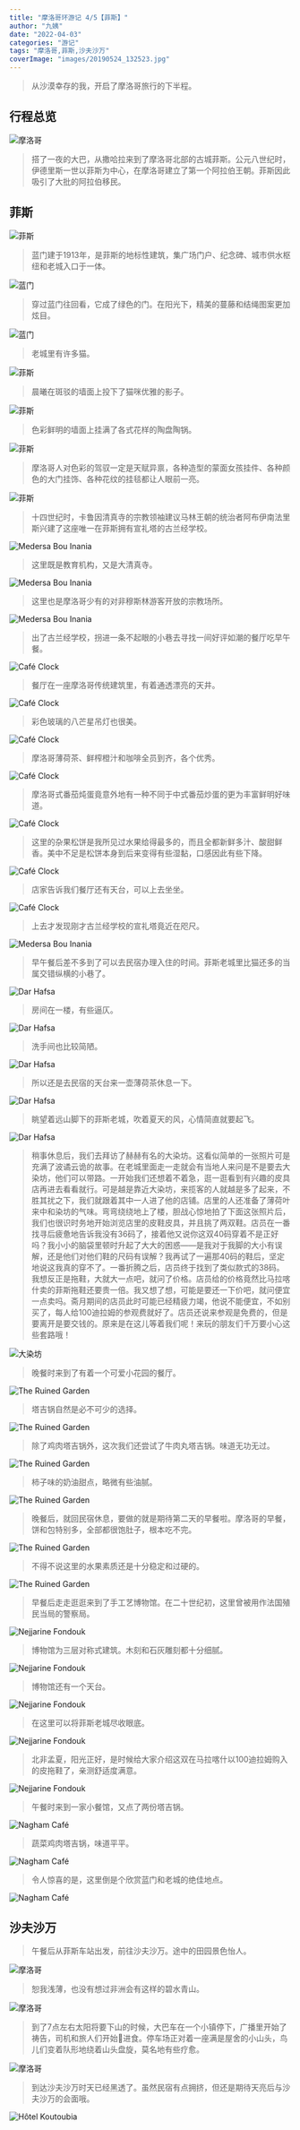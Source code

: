 ```yaml
---
title: "摩洛哥环游记 4/5【菲斯】"
author: "九姨"
date: "2022-04-03"
categories: "游记"
tags: "摩洛哥,菲斯,沙夫沙万"
coverImage: "images/20190524_132523.jpg"
---
```


>从沙漠幸存的我，开启了摩洛哥旅行的下半程。

## 行程总览

![摩洛哥](images/Screen-Shot-2019-07-27-at-16.46.03.png)

>搭了一夜的大巴，从撒哈拉来到了摩洛哥北部的古城菲斯。公元八世纪时，伊德里斯一世以菲斯为中心，在摩洛哥建立了第一个阿拉伯王朝。菲斯因此吸引了大批的阿拉伯移民。

## 菲斯

![菲斯](images/20190523_055131.jpg)

>蓝门建于1913年，是菲斯的地标性建筑，集广场门户、纪念碑、城市供水枢纽和老城入口于一体。

![蓝门](images/P1050524.jpg)

>穿过蓝门往回看，它成了绿色的门。在阳光下，精美的蔓藤和结绳图案更加炫目。

![蓝门](images/20190523_090057-e1567975746772.jpg)

>老城里有许多猫。

![菲斯](images/20190523_085747.jpg)

>晨曦在斑驳的墙面上投下了猫咪优雅的影子。

![菲斯](images/P1050525.jpg)

>色彩鲜明的墙面上挂满了各式花样的陶盘陶锅。

![菲斯](images/20190523_085447-e1567975770850.jpg)

>摩洛哥人对色彩的驾驭一定是天赋异禀，各种造型的蒙面女孩挂件、各种颜色的大门挂饰、各种花纹的挂毯都让人眼前一亮。

![菲斯](images/20190523_085557-e1567975785181.jpg)

>十四世纪时，卡鲁因清真寺的宗教领袖建议马林王朝的统治者阿布伊南法里斯兴建了这座唯一在菲斯拥有宣礼塔的古兰经学校。

![Medersa Bou Inania](images/P1050574.jpg)

>这里既是教育机构，又是大清真寺。

![Medersa Bou Inania](images/P1050575.jpg)

>这里也是摩洛哥少有的对非穆斯林游客开放的宗教场所。

![Medersa Bou Inania](images/P1050578.jpg)

>出了古兰经学校，拐进一条不起眼的小巷去寻找一间好评如潮的餐厅吃早午餐。

![Café Clock](images/P1050546.jpg)

>餐厅在一座摩洛哥传统建筑里，有着通透漂亮的天井。

![Café Clock](images/20190523_102704.jpg)

>彩色玻璃的八芒星吊灯也很美。

![Café Clock](images/20190523_155900.jpg)

>摩洛哥薄荷茶、鲜榨橙汁和咖啡全员到齐，各个优秀。

![Café Clock](images/20190523_103712.jpg)

>摩洛哥式番茄炖蛋竟意外地有一种不同于中式番茄炒蛋的更为丰富鲜明好味道。

![Café Clock](images/20190523_104017.jpg)

>这里的杂果松饼是我所见过水果给得最多的，而且全都新鲜多汁、酸甜鲜香。美中不足是松饼本身到后来变得有些湿黏，口感因此有些下降。

![Café Clock](images/20190523_104258.jpg)

>店家告诉我们餐厅还有天台，可以上去坐坐。

![Café Clock](images/20190523_110848.jpg)

>上去才发现刚才古兰经学校的宣礼塔竟近在咫尺。

![Medersa Bou Inania](images/20190523_105941-e1567975852491.jpg)

>早午餐后差不多到了可以去民宿办理入住的时间。菲斯老城里比猫还多的当属交错纵横的小巷了。

![Dar Hafsa](images/20190523_193244-e1567975825574.jpg)

>房间在一楼，有些逼仄。

![Dar Hafsa](images/20190523_131139.jpg)

>洗手间也比较简陋。

![Dar Hafsa](images/20190523_131151-e1567975878730.jpg)

>所以还是去民宿的天台来一壶薄荷茶休息一下。

![Dar Hafsa](images/20190523_200401.jpg)

>眺望着远山脚下的菲斯老城，吹着夏天的风，心情简直就要起飞。

![Dar Hafsa](images/20190523_203036.jpg)

>稍事休息后，我们去拜访了赫赫有名的大染坊。这看似简单的一张照片可是充满了波谲云诡的故事。在老城里面走一走就会有当地人来问是不是要去大染坊，他们可以带路。一开始我们还想着不着急，逛一逛看到有兴趣的皮具店再进去看看就行。可是越是靠近大染坊，来揽客的人就越是多了起来，不胜其扰之下，我们就跟着其中一人进了他的店铺。店里的人还准备了薄荷叶来中和染坊的气味。弯弯绕绕地上了楼，胆战心惊地拍了下面这张照片后，我们也很识时务地开始浏览店里的皮鞋皮具，并且挑了两双鞋。店员在一番找寻后疲惫地告诉我没有36码了，接着他又说你这双40码穿着不是正好吗？我小小的脑袋里顿时升起了大大的困惑——是我对于我脚的大小有误解，还是他们对他们鞋的尺码有误解？我再试了一遍那40码的鞋后，坚定地说这我真的穿不了。一番折腾之后，店员终于找到了类似款式的38码。我想反正是拖鞋，大就大一点吧，就问了价格。店员给的价格竟然比马拉喀什卖的菲斯拖鞋还要贵一倍。我又想了想，可能是要还一下价吧，就问便宜一点卖吗。斋月期间的店员此时可能已经精疲力竭，他说不能便宜，不如别买了，每人给100迪拉姆的参观费就好了。店员还说来参观是免费的，但是要离开是要交钱的。原来是在这儿等着我们呢！来玩的朋友们千万要小心这些套路哦！

![大染坊](images/P1050606.jpg)

>晚餐时来到了有着一个可爱小花园的餐厅。

![The Ruined Garden](images/20190523_180755-e1567975927884.jpg)

>塔吉锅自然是必不可少的选择。

![The Ruined Garden](images/20190523_181638.jpg)

>除了鸡肉塔吉锅外，这次我们还尝试了牛肉丸塔吉锅。味道无功无过。

![The Ruined Garden](images/20190523_181644.jpg)

>柿子味的奶油甜点，略微有些油腻。

![The Ruined Garden](images/20190523_183038-e1567976080266.jpg)

>晚餐后，就回民宿休息，要做的就是期待第二天的早餐啦。摩洛哥的早餐，饼和包特别多，全部都很饱肚子，根本吃不完。

![The Ruined Garden](images/20190524_095429.jpg)

>不得不说这里的水果素质还是十分稳定和过硬的。

![The Ruined Garden](images/20190524_093904-e1568576590622.jpg)

>早餐后走走逛逛来到了手工艺博物馆。在二十世纪初，这里曾被用作法国殖民当局的警察局。

![Nejjarine Fondouk](images/P1050611-2.jpg)

>博物馆为三层对称式建筑。木刻和石灰雕刻都十分细腻。

![Nejjarine Fondouk](images/P1050630-2.jpg)

>博物馆还有一个天台。

![Nejjarine Fondouk](images/P1050656-2.jpg)

>在这里可以将菲斯老城尽收眼底。

![Nejjarine Fondouk](images/20190524_115223.jpg)

>北非孟夏，阳光正好，是时候给大家介绍这双在马拉喀什以100迪拉姆购入的皮拖鞋了，亲测舒适度满意。

![Nejjarine Fondouk](images/P1050675-2.jpg)

>午餐时来到一家小餐馆，又点了两份塔吉锅。

![Nagham Café](images/20190524_134810-e1567976385432.jpg)

>蔬菜鸡肉塔吉锅，味道平平。

![Nagham Café](images/20190524_134821-e1567976501818.jpg)

>令人惊喜的是，这里倒是个欣赏蓝门和老城的绝佳地点。

![Nagham Café](images/20190524_132523.jpg)

## 沙夫沙万

>午餐后从菲斯车站出发，前往沙夫沙万。途中的田园景色怡人。

![摩洛哥](images/20190524_202249.jpg)

>恕我浅薄，也没有想过非洲会有这样的碧水青山。

![摩洛哥](images/20190525_195752.jpg)

>到了7点左右太阳将要下山的时候，大巴车在一个小镇停下，广播里开始了祷告，司机和旅人们开始进食。停车场正对着一座满是屋舍的小山头，鸟儿们变着队形地绕着山头盘旋，莫名地有些疗愈。

![摩洛哥](images/20190525_202428.jpg)

>到达沙夫沙万时天已经黑透了。虽然民宿有点拥挤，但还是期待天亮后与沙夫沙万的会面哦。

![Hôtel Koutoubia](images/20190524_222632.jpg)
